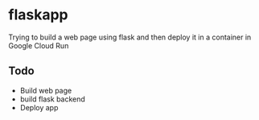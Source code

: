 # flaskapp
Trying to build a web page using flask and then deploy it in a container in Google Cloud Run

## Todo

* Build web page
* build flask backend
* Deploy app

